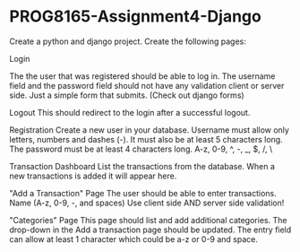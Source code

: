 # PROG8165-Assignment4-Django

Create a python and django project. 
Create the following pages: 

Login

The the user that was registered should be able to log in.
The username field and the password field should not have any validation client or server side. Just a simple form that submits.
(Check out django forms)

Logout
This should redirect to the login after a successful logout.

Registration
Create a new user in your database.
Username must allow only letters, numbers and dashes (-). It must also be at least 5 characters long.
The password must be at least 4 characters long.  A-z, 0-9, ^, -, _, $, /, \

Transaction Dashboard
List the transactions from the database. When a new transactions is added it will appear here.

"Add a Transaction" Page
The user should be able to enter transactions. Name (A-z, 0-9, -, and spaces)
Use client side AND server side validation!

"Categories" Page
This page should list and add additional categories. 
The drop-down in the Add a transaction page should be updated.
The entry field can allow at least 1 character which could be a-z or 0-9 and space.
